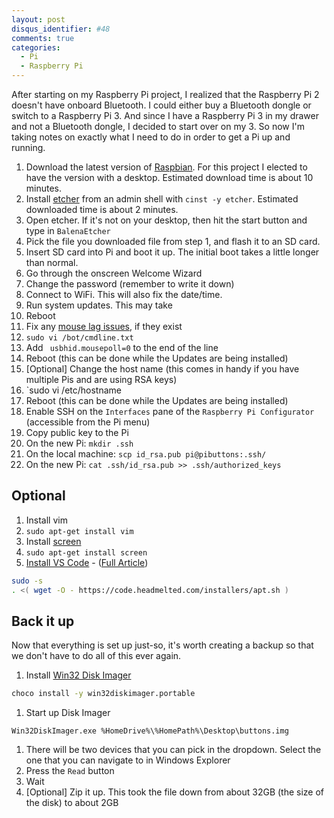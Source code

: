 ```yaml
---
layout: post
disqus_identifier: #48
comments: true
categories:
  - Pi
  - Raspberry Pi
---
```


After starting on my Raspberry Pi project, I realized that the Raspberry Pi 2
doesn't have onboard Bluetooth. I could either buy a Bluetooth dongle or
switch to a Raspberry Pi 3. And since I have a Raspberry Pi 3 in my drawer and
not a Bluetooth dongle, I decided to start over on my 3. So now I'm taking
notes on exactly what I need to do in order to get a Pi up and running.

1. Download the latest version of [Raspbian](https://www.raspberrypi.org/downloads/raspbian/). For this project I elected to have the version with a desktop. Estimated download time is about 10 minutes.
1. Install [etcher](https://www.balena.io/etcher/) from an admin shell with `cinst -y etcher`. Estimated downloaded time is about 2 minutes.
1. Open etcher. If it's not on your desktop, then hit the start button and type in `BalenaEtcher`
1. Pick the file you downloaded file from step 1, and flash it to an SD card.
1. Insert SD card into Pi and boot it up. The initial boot takes a little longer than normal.
1. Go through the onscreen Welcome Wizard
  1. Change the password (remember to write it down)
  1. Connect to WiFi.  This will also fix the date/time.
  1. Run system updates. This may take
  1. Reboot
1. Fix any [mouse lag issues](archive/2019/03/14/Fixing-Mouse-Lag-On-a-Raspberry-Pi/), if they exist
  1. `sudo vi /bot/cmdline.txt`
  1. Add ` usbhid.mousepoll=0` to the end of the line
  1. Reboot (this can be done while the Updates are being installed)
1. [Optional] Change the host name (this comes in handy if you have multiple Pis and are using RSA keys)
  1. `sudo vi /etc/hostname
  1. Reboot (this can be done while the Updates are being installed)
1. Enable SSH on the `Interfaces` pane of the `Raspberry Pi Configurator` (accessible from the Pi menu)
1. Copy public key to the Pi
  1. On the new Pi:  `mkdir .ssh`
  1. On the local machine:  `scp id_rsa.pub pi@pibuttons:.ssh/`
  1. On the new Pi:  `cat .ssh/id_rsa.pub >> .ssh/authorized_keys`

## Optional

1. Install vim
  1.  `sudo apt-get install vim`
1. Install [screen](https://linux.die.net/man/1/screen)
  1.  `sudo apt-get install screen`
1. [Install VS Code](https://code.visualstudio.com/) - ([Full Article](https://code.headmelted.com))
  ```bash
  sudo -s
  . <( wget -O - https://code.headmelted.com/installers/apt.sh )
  ```

## Back it up

Now that everything is set up just-so, it's worth creating a backup so that we don't have to do all of this ever again.

1. Install [Win32 Disk Imager](https://sourceforge.net/projects/win32diskimager/)
  ```cmd
  choco install -y win32diskimager.portable
  ```
1. Start up Disk Imager
  ```
  Win32DiskImager.exe %HomeDrive%\%HomePath%\Desktop\buttons.img
  ```
1. There will be two devices that you can pick in the dropdown.  Select the one that you can navigate to in Windows Explorer
1. Press the `Read` button
1. Wait
1. [Optional] Zip it up.   This took the file down from about 32GB (the size of the disk) to about 2GB

